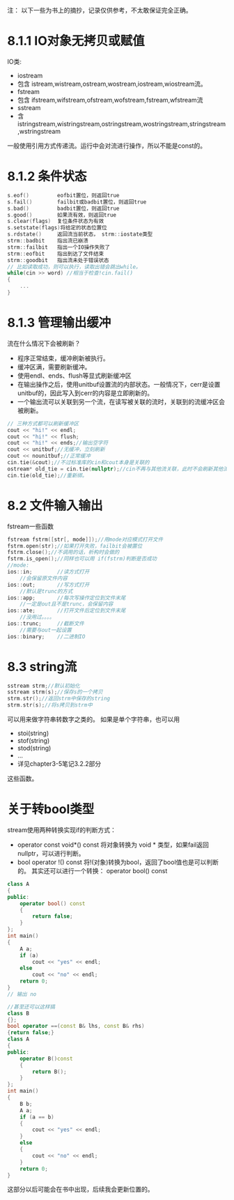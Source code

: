 注： 以下一些为书上的摘抄，记录仅供参考，不太敢保证完全正确。

# 8.1.1 IO对象无拷贝或赋值

IO类:

- iostream
-   包含 istream,wistream,ostream,wostream,iostream,wiostream流。
- fstream
-   包含 ifstream,wifstream,ofstream,wofstream,fstream,wfstream流
- sstream
-   含istringstream,wistringstream,ostringstream,wostringstream,stringstream,wstringstream

一般使用引用方式传递流。运行中会对流进行操作，所以不能是const的。


# 8.1.2 条件状态
```c++
s.eof()         eofbit置位，则返回true
s.fail()        failbit或badbit置位，则返回true
s.bad()         badbit置位，则返回true
s.good()        如果流有效，则返回true
s.clear(flags)  复位条件状态为有效
s.setstate(flags)将给定的状态位置位
s.rdstate()     返回流当前状态， strm::iostate类型
strm::badbit    指出流已崩溃
strm::failbit   指出一个IO操作失败了
strm::eofbit    指出到达了文件结束
strm::goodbit   指出流未处于错误状态
// 比如读取成功，则可以执行，读取出错会跳出while。
while(cin >> word) //相当于检查!cin.fail()
{
    ...
}
```
# 8.1.3 管理输出缓冲
流在什么情况下会被刷新？
* 程序正常结束，缓冲刷新被执行。
* 缓冲区满，需要刷新缓冲。
* 使用endl、ends、flush等显式刷新缓冲区
* 在输出操作之后，使用unitbuf设置流的内部状态。一般情况下，cerr是设置unitbuf的，因此写入到cerr的内容是立即刷新的。
* 一个输出流可以关联到另一个流，在读写被关联的流时，关联到的流缓冲区会被刷新。
```c++
// 三种方式都可以刷新缓冲区
cout << "hi!" << endl;
cout << "hi!" << flush;
cout << "hi!" << ends;//输出空字符
cout << unitbuf;//无缓冲，立刻刷新
cout << nounitbuf;//正常缓冲
cin.tie(&cout);//不过标准库的cin和cout本身是关联的
ostream* old_tie = cin.tie(nullptr);//cin不再与其他流关联，此时不会刷新其他流。
cin.tie(old_tie);//重新绑。
```
# 8.2 文件输入输出
fstream一些函数
```c++
fstream fstrm([str[, mode]]);//用mode对应模式打开文件
fstrm.open(str);//如果打开失败，failbit会被置位
fstrm.close();//不调用的话，析构时会做的
fstrm.is_open();//同样也可以用 if(fstrm)判断是否成功
//mode:
ios::in;        //读方式打开
    //会保留原文件内容
ios::out;       //写方式打开
    //默认是trunc的方式
ios::app;       //每次写操作定位到文件末尾
    //一定是out且不是trunc，会保留内容
ios::ate;       //打开文件后定位到文件末尾
    //没用过。。。。
ios::trunc;     //截断文件
    //需要与out一起设置
ios::binary;    //二进制IO
```
# 8.3 string流
```c++
sstream strm;//默认初始化
sstream strm(s);//保存s的一个拷贝
strm.str();//返回strm中保存的string
strm.str(s);//将s拷贝到strm中
```
可以用来做字符串转数字之类的。
如果是单个字符串，也可以用
* stoi(string)
* stof(string)
* stod(string)
* ...
* 详见chapter3-5笔记3.2.2部分
  
这些函数。

# 关于转bool类型
stream使用两种转换实现if的判断方式：
* operator const void*() const 将对象转换为 void * 类型，如果fail返回nullptr，可以进行判断。
* bool operator !() const 将!(对象)转换为bool，返回了bool值也是可以判断的。
其实还可以进行一个转换： operator bool() const
```c++
class A
{
public:
    operator bool() const
    {
        return false;
    }
};
int main()
{
    A a;
    if (a)
        cout << "yes" << endl;
    else
        cout << "no" << endl;
    return 0;
}
// 输出 no
```
```c++
//甚至还可以这样搞
class B
{};
bool operator ==(const B& lhs, const B& rhs)
{return false;}
class A
{
public:
    operator B()const
    {
        return B();
    }
};
int main()
{
    B b;
    A a;
    if (a == b)
    {
        cout << "yes" << endl;
    }
    else
    {
        cout << "no" << endl;
    }
    return 0;
}
```
这部分以后可能会在书中出现，后续我会更新位置的。
